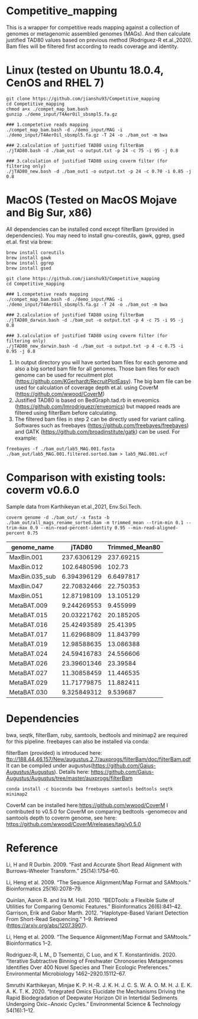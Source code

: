 # Competitive_mapping

This is a wrapper for competitive reads mapping against a collection of genomes or metagenomic assembled genomes (MAGs). And then calculate justified TAD80 values based on previous method (Rodriguez-R et.al.,2020). Bam files will be filtered first according to reads coverage and identity.

# Linux (tested on Ubuntu 18.0.4, CenOS and RHEL 7)
```
git clone https://github.com/jianshu93/Competitive_mapping
cd Competitive_mapping
chmod a+x ./compet_map_bam.bash
gunzip ./demo_input/T4AerOil_sbsmpl5.fa.gz

### 1.competetive reads mapping
./compet_map_bam.bash -d ./demo_input/MAG -i ./demo_input/T4AerOil_sbsmpl5.fa.gz -T 24 -o ./bam_out -m bwa

### 2.calculation of justified TAD80 using filterBam
./jTAD80.bash -d ./bam_out -o output.txt -p 24 -c 75 -i 95 -j 0.8

### 3.calculation of justified TAD80 using coverm filter (for filtering only)
./jTAD80_new.bash -d ./bam_out1 -o output.txt -p 24 -c 0.70 -i 0.85 -j 0.8
```
# MacOS (Tested on MacOS Mojave and Big Sur, x86)
All dependencies can be installed cond except filterBam (provided in dependencies). You may need to install gnu-coreutils, gawk, ggrep, gsed et.al. first via brew:
```
brew install coreutils
brew install gawk
brew install ggrep
brew install gsed

git clone https://github.com/jianshu93/Competitive_mapping
cd Competitive_mapping

### 1.competetive reads mapping
./compet_map_bam.bash -d ./demo_input/MAG -i ./demo_input/T4AerOil_sbsmpl5.fa.gz -T 24 -o ./bam_out -m bwa

### 2.calculation of justified TAD80 using filterBam
./jTAD80_darwin.bash -d ./bam_out -o output.txt -p 4 -c 75 -i 95 -j 0.8

### 3.calculation of justified TAD80 using coverm filter (for filtering only)
./jTAD80_new_darwin.bash -d ./bam_out -o output.txt -p 4 -c 0.75 -i 0.95 -j 0.8
```

1. In output directory you will have sorted bam files for each genome and also a big sorted bam file for all genomes. Those bam files for each genome can be used for recuitment plot (https://github.com/KGerhardt/RecruitPlotEasy). The big bam file can be used for calculation of coverage depth et.al. using CoverM (https://github.com/wwood/CoverM)
2. Justified TAD80 is based on BedGraph.tad.rb in enveomics (https://github.com/lmrodriguezr/enveomics) but mapped reads are filtered using filterBam before calculating.
3. The filtered bam files in step 2 can be directly used for variant calling. Softwares such as freebayes (https://github.com/freebayes/freebayes) and GATK (https://github.com/broadinstitute/gatk) can be used. For example:
```
freebayes -f ./bam_out/lab5_MAG.001.fasta ./bam_out/lab5_MAG.001.filtered.sorted.bam > lab5_MAG.001.vcf
```
# Comparison with existing tools: coverm v0.6.0

Sample data from Karthikeyan et.al.,2021, Env.Sci.Tech.
```
coverm genome -d ./bam_out/ -x fasta -b ./bam_out/all_mags_rename_sorted.bam -m trimmed_mean --trim-min 0.1 --trim-max 0.9 --min-read-percent-identity 0.95 --min-read-aligned-percent 0.75
```
| genome_name    | jTAD80      | Trimmed_Mean80 |
|----------------|-------------|----------------|
| MaxBin.001     | 237.6306129 | 237.69215      |
| MaxBin.012     | 102.6480596 | 102.73         |
| MaxBin.035_sub | 6.394396129 | 6.6497817      |
| MaxBin.047     | 22.70832466 | 22.750353      |
| MaxBin.051     | 12.87198109 | 13.105129      |
| MetaBAT.009    | 9.244269553 | 9.455999       |
| MetaBAT.015    | 20.03221762 | 20.185205      |
| MetaBAT.016    | 25.42493589 | 25.41395       |
| MetaBAT.017    | 11.62968809 | 11.843799      |
| MetaBAT.019    | 12.98588635 | 13.086388      |
| MetaBAT.024    | 24.59416783 | 24.556606      |
| MetaBAT.026    | 23.39601346 | 23.39584       |
| MetaBAT.027    | 11.30858459 | 11.446535      |
| MetaBAT.029    | 11.71779875 | 11.882411      |
| MetaBAT.030    | 9.325849312 | 9.539687       |

# Dependencies
bwa, seqtk, filterBam, ruby, samtools, bedtools and minimap2 are required for this pipeline. freebayes can also be installed via conda:

filterBam (provided) is introduced here: ftp://188.44.46.157/New/augustus.2.7/auxprogs/filterBam/doc/filterBam.pdf
It can be compiled under augustus(https://github.com/Gaius-Augustus/Augustus). Details here: https://github.com/Gaius-Augustus/Augustus/tree/master/auxprogs/filterBam
```
conda install -c bioconda bwa freebayes samtools bedtools seqtk minimap2
```
CoverM can be installed here:https://github.com/wwood/CoverM
I contributed to v0.5.0 for CoverM on comparing bedtools -genomecov and samtools depth to coverm genome, see here: https://github.com/wwood/CoverM/releases/tag/v0.5.0


# Reference
Li, H and R Durbin. 2009. “Fast and Accurate Short Read Alignment with Burrows-Wheeler Transform.” 25(14):1754–60.

Li, Heng et al. 2009. “The Sequence Alignment/Map Format and SAMtools.” Bioinformatics 25(16):2078–79.

Quinlan, Aaron R. and Ira M. Hall. 2010. “BEDTools: a Flexible Suite of Utilities for Comparing Genomic Features.” Bioinformatics 26(6):841–42.
Garrison, Erik and Gabor Marth. 2012. “Haplotype-Based Variant Detection From Short-Read Sequencing.” 1–9. Retrieved (https://arxiv.org/abs/1207.3907).

Li, Heng et al. 2009. “The Sequence Alignment/Map Format and SAMtools.” Bioinformatics 1–2.

Rodriguez-R, L M., D Tsementzi, C Luo, and K T. Konstantinidis. 2020. “Iterative Subtractive Binning of Freshwater Chronoseries Metagenomes Identifies Over 400 Novel Species and Their Ecologic Preferences.” Environmental Microbiology 1462–2920.15112–67.

Smruthi Karthikeyan, Minjae K. P. H.-R. J. K. H. J. C. S. W. A. O. M. H. J. E. K. A. K. T. K. 2020. “Integrated Omics Elucidate the Mechanisms Driving the Rapid Biodegradation of Deepwater Horizon Oil in Intertidal Sediments Undergoing Oxic−Anoxic Cycles.” Environmental Science & Technology 54(16):1–12.






